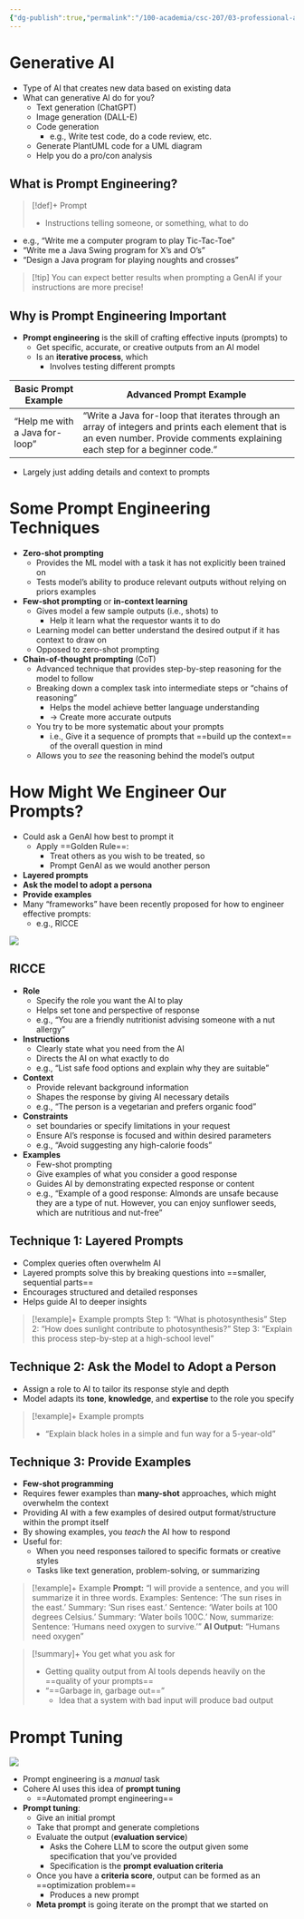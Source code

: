 ```yaml
---
{"dg-publish":true,"permalink":"/100-academia/csc-207/03-professional-and-micellaneous-topics/generative-ai-prompt-engineering/","tags":["cs","lecture","note","university"],"created":"2024-11-22T03:24:56.212-05:00","updated":"2024-12-02T03:36:28.150-05:00"}
---
```



# Generative AI

- Type of AI that creates new data based on existing data
- What can generative AI do for you?
    - Text generation (ChatGPT)
    - Image generation (DALL-E)
    - Code generation
        - e.g., Write test code, do a code review, etc.
    - Generate PlantUML code for a UML diagram
    - Help you do a pro/con analysis

## What is Prompt Engineering?

> [!def]+ Prompt
> - Instructions telling someone, or something, what to do

- e.g., “Write me a computer program to play Tic-Tac-Toe”
- “Write me a Java Swing program for X’s and O’s”
- “Design a Java program for playing noughts and crosses”

> [!tip] You can expect better results when prompting a GenAI if your instructions are more precise!

## Why is Prompt Engineering Important

- **Prompt engineering** is the skill of crafting effective inputs (prompts) to
    - Get specific, accurate, or creative outputs from an AI model
    - Is an **iterative process**, which
        - Involves testing different prompts

| Basic Prompt Example           | Advanced Prompt Example                                                                                                                                                       |
| ------------------------------ | ----------------------------------------------------------------------------------------------------------------------------------------------------------------------------- |
| “Help me with a Java for-loop” | “Write a Java for-loop that iterates through an array of integers and prints each element that is an even number. Provide comments explaining each step for a beginner code.” |

- Largely just adding details and context to prompts

# Some Prompt Engineering Techniques

- **Zero-shot prompting**
    - Provides the ML model with a task it has not explicitly been trained on
    - Tests model’s ability to produce relevant outputs without relying on priors examples
- **Few-shot prompting** or **in-context learning**
    - Gives model a few sample outputs (i.e., shots) to
        - Help it learn what the requestor wants it to do
    - Learning model can better understand the desired output if it has context to draw on
    - Opposed to zero-shot prompting
- **Chain-of-thought prompting** (CoT)
    - Advanced technique that provides step-by-step reasoning for the model to follow
    - Breaking down a complex task into intermediate steps or “chains of reasoning”
        - Helps the model achieve better language understanding
        - → Create more accurate outputs
    - You try to be more systematic about your prompts
        - i.e., Give it a sequence of prompts that ==build up the context== of the overall question in mind
    - Allows you to *see* the reasoning behind the model’s output

# How Might We Engineer Our Prompts?

- Could ask a GenAI how best to prompt it
    - Apply  ==Golden Rule==:
        - Treat others as you wish to be treated, so
        - Prompt GenAI as we would another person
- **Layered prompts**
- **Ask the model to adopt a persona**
- **Provide examples**
- Many “frameworks” have been recently proposed for how to engineer effective prompts:
    - e.g., RICCE

![](https://i.imgur.com/92vDGp2.png)

## RICCE

- **Role**
    - Specify the role you want the AI to play
    - Helps set tone and perspective of response
    - e.g., “You are a friendly nutritionist advising someone with a nut allergy”
- **Instructions**
    - Clearly state what you need from the AI
    - Directs the AI on what exactly to do
    - e.g., “List safe food options and explain why they are suitable”
- **Context**
    - Provide relevant background information
    - Shapes the response by giving AI necessary details
    - e.g., “The person is a vegetarian and prefers organic food”
- **Constraints**
    - set boundaries or specify limitations in your request
    - Ensure AI’s response is focused and within desired parameters
    - e.g., “Avoid suggesting any high-calorie foods”
- **Examples**
    - Few-shot prompting
    - Give examples of what you consider a good response
    - Guides AI by demonstrating expected response or content
    - e.g., “Example of a good response: Almonds are unsafe because they are a type of nut. However, you can enjoy sunflower seeds, which are nutritious and nut-free”

## Technique 1: Layered Prompts

- Complex queries often overwhelm AI
- Layered prompts solve this by breaking questions into ==smaller, sequential parts==
- Encourages structured and detailed responses
- Helps guide AI to deeper insights

> [!example]+ Example prompts
> Step 1: “What is photosynthesis”
> Step 2: “How does sunlight contribute to photosynthesis?”
> Step 3: “Explain this process step-by-step at a high-school level”

## Technique 2: Ask the Model to Adopt a Person

- Assign a role to AI to tailor its response style and depth
- Model adapts its **tone**, **knowledge**, and **expertise** to the role you specify

> [!example]+ Example prompts
> - “Explain black holes in a simple and fun way for a 5-year-old”

## Technique 3: Provide Examples

- **Few-shot programming**
- Requires fewer examples than **many-shot** approaches, which might overwhelm the context
- Providing AI with a few examples of desired output format/structure within the prompt itself
- By showing examples, you *teach* the AI how to respond
- Useful for:
    - When you need responses tailored to specific formats or creative styles
    - Tasks like text generation, problem-solving, or summarizing

> [!example]+ Example
> **Prompt:** “I will provide a sentence, and you will summarize it in three words. Examples:
> Sentence: ‘The sun rises in the east.’ Summary: ‘Sun rises east.’
> Sentence: ‘Water boils at 100 degrees Celsius.’ Summary: ‘Water boils 100C.’
> Now, summarize:
> Sentence: ‘Humans need oxygen to survive.’”
> **AI Output:**
> “Humans need oxygen”

> [!summary]+ You get what you ask for
> - Getting quality output from AI tools depends heavily on the ==quality of your prompts==
> - “==Garbage in, garbage out==”
>     - Idea that a system with bad input will produce bad output

# Prompt Tuning

![](https://i.imgur.com/7ijY4E9.jpeg)

- Prompt engineering is a *manual* task
- Cohere AI uses this idea of **prompt tuning**
    - ==Automated prompt engineering==
- **Prompt tuning**:
    - Give an initial prompt
    - Take that prompt and generate completions
    - Evaluate the output (**evaluation service**)
        - Asks the Cohere LLM to score the output given some specification that you’ve provided
        - Specification is the **prompt evaluation criteria**
    - Once you have a **criteria score**, output can be formed as an ==optimization problem==
        - Produces a new prompt
    - **Meta prompt** is going iterate on the prompt that we started on
